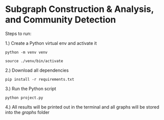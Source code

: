 # Subgraph Construction & Analysis, and Community Detection

Steps to run:

1.) Create a Python virtual env and activate it
```
python -m venv venv
```
```
source ./venv/bin/activate
```

2.) Download all dependencies
```
pip install -r requirements.txt
```

3.) Run the Python script
```
python project.py
```

4.) All results will be printed out in the terminal and all graphs will be stored into the *graphs* folder
